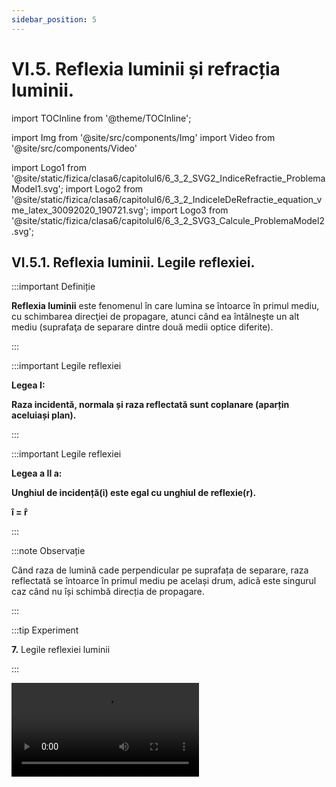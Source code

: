 ```yaml
---
sidebar_position: 5
---
```


# VI.5. Reflexia luminii și refracția luminii.


import TOCInline from '@theme/TOCInline';

<TOCInline toc={toc} />



import Img from '@site/src/components/Img'
import Video from '@site/src/components/Video'

import Logo1 from '@site/static/fizica/clasa6/capitolul6/6_3_2_SVG2_IndiceRefractie_ProblemaModel1.svg';
import Logo2 from '@site/static/fizica/clasa6/capitolul6/6_3_2_IndiceleDeRefractie_equation_vme_latex_30092020_190721.svg';
import Logo3 from '@site/static/fizica/clasa6/capitolul6/6_3_2_SVG3_Calcule_ProblemaModel2.svg';




## VI.5.1. Reflexia luminii. Legile reflexiei.


:::important Definiție

**Reflexia luminii** este fenomenul în care lumina se întoarce în primul mediu, cu schimbarea direcţiei de propagare, atunci când ea întâlneşte un alt mediu (suprafaţa de separare dintre două medii optice diferite).

:::


:::important Legile reflexiei

**Legea I:** 

**Raza incidentă, normala și raza reflectată sunt coplanare (aparțin aceluiași plan).**



:::


:::important Legile reflexiei

**Legea a II a:**
 
**Unghiul de incidență(i) este egal cu unghiul de reflexie(r).**

**î = ȓ**



:::


:::note Observație

Când raza de lumină cade perpendicular pe suprafața de separare, raza reflectată se întoarce în primul mediu pe același drum, adică este singurul caz când nu își schimbă direcția de propagare.


:::




:::tip Experiment

**7.** Legile reflexiei luminii

:::


<Video src="https://www.youtube.com/embed/Y9EPdoeG9_I" />


**Materiale necesare:** oglindă plană, raportor, laser.



:::warning Atenție!

Nu îndrepta lumina laserului spre ochi!

:::


**Modul de lucru:** 

- Aşază oglinda pe verticală.

- La baza oglinzii poziţionează pe orizontală (pe podea) raportorul, având punctul 0 la mijlocul oglinzii.

- Trimite fasciculul laser sub un anumit unghi pe oglindă, în punctul zero (laserul se aşază şi el tot pe podea, înclinându-i puţin vârful pentru a vizualiza raza reflectată).

- Aşază rigla pe direcţia razei reflectate de oglindă şi citeşte unghiul de reflexie.





:::note Observație

Unghiul sub care se trimite spre oglindă fasciculul iniţial (unghi de incidență) este egal cu unghiul sub care se întoarce lumina (unghi de reflexie), faţă de normală.


:::


**Concluzia experimentului:** 

Lumina se reflectă cu acelaşi unghi (unghi de reflexie) cu care raza iniţială a ajuns la oglindă (unghi de incidenţă). Pe o suprafaţă şlefuită (cum este oglinda), lumina _se reflectă în mod ordonat_, respectând această lege.



:::caution Aplicarea legilor reflexiei

Pentru a desena raza care suferă fenomenul de reflexie (raza reflectată) trebuie să parcurgem următoarele etape:

- Desenăm suprafața de separare dintre cele două medii diferite pe orizontală și notăm mediile. Primul mediu (I) se consideră mediul unde se află sursa de lumină.

- Cu o linie punctată se desenează perpendiculara pe această suprafață de separare, numită normala la suprafața de separare și notată cu NI (I este punctul de incidență).

- Se măsoară cu raportorul unghiul dintre normală și raza incidentă (raza provenită de la sursa S, notată cu SI). Acest unghi se numește unghi de incidență, notat cu i.

- Se măsoară un unghi egal cu unghiul de incidență în partea cealaltă a normalei, se conturează raza reflectată (RI) și se notează unghiul de reflexie, r.

Notații (legenda) pentru desenul de la reflexia luminii:

SI = raza incidentă

RI = raza reflectată

NI = normala la suprafața de separare

i = unghi de incidență

r = unghi de reflexie

<Img className="img-responsive4" src="fizica/clasa6/capitolul6/6_5_1_ReprezentareGraficaReflexie_vers4.jpg" width="1000" height="595" />

:::

<br></br>
<br></br>





## VI.5.2. Oglinzile – aplicații ale reflexiei luminii



:::important 

**Oglinzile** sunt corpuri netede și lucioase, în care lumina se reflectă.

:::


:::note Observație

Imaginea obiectului (im ob) se formează în oglindă prin fenomenul de reflexie, respectând legile acesteia.

Dacă oglinda nu este netedă (nu este bine șlefuită) are loc o reflexie difuză a luminii (reflexie dezordonată) și nu se formează imaginea obiectului.

Oglinzile se obțin prin depunerea unui strat subțire de metal (argint sau aluminiu) pe o suprafață de sticlă (obișnuită sau de cristal).


<Video src="https://www.youtube.com/embed/FdNkgp3I4Lk" />


:::


:::warning Atenție!

Acest experiment se efectuează numai de către profesori!


:::




:::important Clasificarea oglinzilor

1)	**Oglinzile plane** au suprafața plană (dreaptă) și sunt cele pe care le avem cu toții acasă și în care ne uităm zilnic. 

Iată simbolul ei (partea din spate care nu reflectă lumina se hașurează)


<Img className="img-responsive4" src="fizica/clasa6/capitolul6/6_5_2_Poza1_DesenOglindaPlana_vers2.jpg" width="1000" height="320" />




:::


:::caution Aplicații ale oglinzilor plane

În oglinda plană îţi vezi “dublura” (imaginea) care te priveşte din spatele oglinzii, imitându-ţi mişcările și sunt cele pe care le avem cu toții acasă și în care ne uităm zilnic.

<Img src="fizica/clasa6/capitolul6/6_5_2_Poza2_ImagineInOglindaACartiiDeFizica.jpg" width="1280" height="980" />


:::



:::important Clasificarea oglinzilor

2) **Oglinzi sferice** care la rândul lor sunt de două feluri:

- **a) Oglinzile concave** reflectă cu partea interioară, scobită a suprafeței sferice ( adică au partea lucioasă pe partea interioară a sferei). **Ele transformă un fascicul de lumină paralel într-unul convergent.**

<Img className="img-responsive4" src="fizica/clasa6/capitolul6/6_5_2_Poza3_DesenOglindaConcava_vers2.jpg" width="1000" height="340" />


:::





:::caution Aplicații ale oglinzilor concave

- în cosmetică (la machiat, la pensat);
 
<Img src="fizica/clasa6/capitolul6/6_5_2_Poza4_Exemplul1OglindaConcava.jpg" width="1280" height="792" />
 
- la construcţia reflectoarelor (lanterne);
 
<Img src="fizica/clasa6/capitolul6/6_5_2_Poza5_Exemplul2OglindaConcava.jpg" width="1280" height="780" />
 
- la construcţia reflectoarelor (faruri);

<Img src="fizica/clasa6/capitolul6/6_5_2_Poza6_Exemplul3OglindaConcava.jpg" width="1280" height="1010" />



- oglinzi stomatologice.

<Img src="fizica/clasa6/capitolul6/6_5_2_Poza7bis_Exemplul4OglindaConcava.jpg" width="1280" height="625" />


::: 





:::important Clasificarea oglinzilor

- **b) Oglinzile convexe** reflectă cu partea exterioară, bombată a suprafeței sferice ( adică au partea lucioasă pe partea exterioară a sferei). **Ele transformă un fascicul de lumină paralel într-unul divergent.**

<Img className="img-responsive4" src="fizica/clasa6/capitolul6/6_5_2_Poza7_DesenOglindaConvexa_vers2.jpg" width="1000" height="326" />


:::



:::caution Aplicații ale oglinzilor convexe

Ele sunt folosite ca oglinzi retrovizoare deoarece dau o vedere amplă a zonei din spatele lor.  


<Img src="fizica/clasa6/capitolul6/6_5_2_Poza8_Exemplul1OglindaConvexa.jpg" width="1280" height="774" />
 
 
 

::: 



<Video src="https://www.youtube.com/embed/_-ZCu8-UUpg" />



<br></br>


:::warning Atenție!

Nu îndrepta lumina laserului spre ochi!

:::







:::caution Aplicație a fenomenului de reflexie 



<Video src="https://www.youtube.com/embed/v917Ov0GGD0" />



**Formarea imaginii unui obiect într-o oglindă plană:**

- Se desenează oglinda plană pe verticală.

- Se trasează prin mijlocul oglinzii axa optică principală, perpendiculară pe oglindă (pe orizontală).

- Se desenează obiectul AB sub forma unui segment cu săgeată, în fața oglinzii.

- Se duce prima rază din vârful obiectului (B) perpendiculară pe oglindă și se prelungește punctată în spatele oglinzii (fiind perpendiculară pe suprafața oglinzii nu își schimbă direcția de propagare când se reflectă).

- Se duce a doua rază din vârful obiectului (B) oblică pe oglindă se trasează raza reflectată a acesteia, respectând legile reflexiei ( unghiul i = unghiul r )

- Se prelungește punctată în spatele oglinzii raza reflectată, până se întâlnește cu prelungirea primei raze. Punctul de intersecție al lor se notează cu B', care reprezintă vârful imaginii obiectului în oglindă.

- Din punctul B' se duce perpendiculară pe axa optică principală, iar piciorul perpendicularei se notează cu A' și reprezintă baza imaginii obiectului în oglindă. Se pune vârful săgeții în B'.


Caracterizarea imaginii (A'B') obiectului în oglinda plană: 

- Im. A'B' este la fel de mare ca ob. AB.

- Im. A'B' este dreaptă. 

- Imaginea este virtuală, deoarece se formează la intersecția razelor reflectate (ea nu poate fi prinsă pe ecran sau film foto).

- Ob. AB și im. A'B' sunt simetrice față de oglindă (imaginea se formează în spatele oglinzii, la aceeaşi distanţă faţă de oglindă ca şi obiectul ).

<Img className="img-responsive4" src="fizica/clasa6/capitolul6/6_5_2_Poza8bis_FormareaImaginiiIntroOglindaPlana_vers3.jpg" width="1000" height="450" />

:::



<br></br>



:::tip Experiment

**8.** Cum construim un periscop

:::


<Video src="https://www.youtube.com/embed/Kv8knWyExjs" />


**Materiale necesare:** 2 oglinzi plane, carton, echer dreptunghic isoscel, cuțit, foarfece, scotch

:::warning Atenție

Atenție la manipularea cuțitului, foarfecelor și a celor două oglinzi de sticlă !

:::



**Modul de lucru:** 

- Decupează dintr-un carton un dreptunghi.

- Marchează cu ajutorul echerului pozițiile celor două oglinzi, astfel încât să aibă o înclinare de 45° față de marginile de jos, respectiv de sus a cartonului.

- Decupează cu ajutorul cuțitului și cu foarfecei locul unde vei plasa oglinzile, respectiv două dreptunghiuri (prin cel de jos vei privi, iar prin cel de sus intră lumina).

- Aşază oglinzile în lăcașele decupate și prinde cu scotch periscopul.

- Privește prin fereastra de jos a periscopului. 

- Ce observi ?





:::note Observație

Privind prin fanta de jos, văd obiectele aflate la nivelul fantei de sus.


:::


**Concluzia experimentului:** 

Periscopul este un instrument optic alcătuit din lentile, oglinzi, și/sau prisme cu ajutorul căruia se pot efectua observații între două niveluri diferite ca înălțime (tranșee, dintr-un submarin etc). 

În domeniul naval, periscopul este folosit de submarine pentru a da posibilitatea acestora să supravegheze situația de la suprafața apei fără a fi văzute. 


<br></br>




## VI.5.3. Refracția luminii.


:::important Definiție

**Refracția luminii** este fenomenul în care lumina își schimbă direcția de propagare atunci când traversează suprafața de separație dintre două medii transparente diferite.


:::

<Video src="https://www.youtube.com/embed/mmp8R9GipPM" />


<br></br>



:::warning Atenție!

Nu îndrepta lumina laserului spre ochi!

:::




:::note Observație

Când raza de lumină cade perpendicular pe suprafața de separare, raza refractată trece în al II-lea mediu pe același drum, adică este singurul caz când nu își schimbă direcția de propagare.

:::

:::caution Aplicații

Pentru a desena raza care suferă fenomenul de refracție (raza refractată) trebuie să parcurgem aceleași etape ca la reflexie, numai că prelungim normala și în al II-lea mediu și apoi prelungim tot punctat și raza incidentă în al II-lea mediu, ca în desenele de mai jos.



**Pentru a vedea cum trece lumina în cel de-al II-lea mediu, adică cum se refractă, avem două cazuri:**



**Cazul I: Când n<sub>1</sub> < n<sub>2</sub> **

Adică indicele de refracție al primului mediu este mai mic decât indicele de refracție al mediului II (exemplu : aer-apă, apă-sticlă, aer-sticlă, aer-diamant, apă-diamant etc.), **raza refractată se apropie de normală și unghiul de refracție(r') este mai mic decât unghiul de incidență(i).**


<Img className="img-responsive4" src="fizica/clasa6/capitolul6/6_5_3_Poza1_Refractia_IndiceleN1MaiMicDecatN2_vers5.jpg" width="1000" height="779" />


<br></br>
<br></br>



**Cazul II: Când n<sub>1</sub> > n<sub>2</sub> **

Adică indicele de refracție al primului mediu este mai mare decât indicele de refracție al mediului II (exemplu: apă-aer, sticlă-apă, sticlă-aer, diamant-aer, diamant-apă etc.), **raza refractată se depărtează de normală și unghiul de refracție(r') este mai mare decât unghiul de incidență(i).**

<Img className="img-responsive4" src="fizica/clasa6/capitolul6/6_5_3_Poza2_Refractia_IndiceleN1MaiMareDecatN2_vers4.jpg" width="1000" height="779" />




:::





:::caution Aplicații

Lentilele (lupa , ochelarii) sunt aplicații ale fenomenului de refracție.

<Img src="fizica/clasa6/capitolul6/6_2_Poza8_Ochelari.jpg" width="1280" height="827" />


<Img src="fizica/clasa6/capitolul6/6_5_3_Poza3_Lupa.jpg" width="1280" height="1078" />



:::





<br></br>



:::tip Experiment

**9.** Refracția luminii 

:::


<Video src="https://www.youtube.com/embed/5JTsGbZjFZA" />



**Materiale necesare:** semicilindru din plexiglas ( sticlă), disc Hartl, laser.



:::warning Atenție!

Nu îndrepta lumina laserului spre ochi!

:::


**Modul de lucru:** 

- Așază piesa semicilindrică pe discul Hartl astfel încât centrul ei să fie în centrul discului.

- Urmărește mersul razei incidente și a celei de refracție, pentru diferite unghiuri de incidență. Măsoară de fiecare dată unghiul de refracție.

- Schimbă poziția piesei semicilindrice astfel încât raza incidentă să treacă din plexiglas în aer. 

- Măsoară unghiurile de incidență și de refracție. 

- Ce observi ?




<br></br>


<Video src="https://www.youtube.com/embed/pTe0xXtVlZE" />






:::note Observație

Când indicele de refracție a primului mediu este mai mic decât a celui de-al doilea mediu (aer-plexiglas), unghiul de incidență este mai mic decât unghiul de refracție.

Când indicele de refracție a primului mediu este mai mare decât a celui de-al doilea mediu (plexiglas-aer), unghiul de incidență este mai mare decât unghiul de refracție.


:::






:::important

**Consecințele refracției luminii** au loc datorită schimbării direcţiei razei refractate faţă de direcţia razei incidente, modificând imaginea obiectelor aflate în apă:

- Un corp aflat în apă pare rupt la suprafața apei, ca și cum partea din apă a corpului nu este în continuarea celei din aer.


<Img src="fizica/clasa6/capitolul6/6_5_3_Poza4_CreionInPahar.jpg" width="1280" height="715" />


- Un corp aflat în apă este perceput de ochiul nostru mai la suprafaţă decât este el în realitate. Astfel apele limpezi sunt mult mai adânci decât par.

<Img src="fizica/clasa6/capitolul6/6_5_3_Poza5_MonedaInPahar.jpg" width="1280" height="713" />


- Obiectele aflate în apă par mai mari decât în realitate, apa comportându-se ca o lupă. O picătură de apă pusă pe o literă („u”) măreşte imaginea acesteia.


<Img src="fizica/clasa6/capitolul6/6_5_3_Poza6_MonedaInPaharMarita.jpg" width="1280" height="715" />


- Licărirea stelelor


<Video src="https://www.youtube.com/embed/xmS_w8x_M20" />
 

Înainte de a ajunge la ochiul nostru, lumina care pornește de la o stea îndepărtată, străbate atmosfera, care nu este niciodată complet liniștită. Datorită refracției diferite a luminii, care trece prin straturi de aer mai rece sau mai cald, nouă ni se pare ca strălucirea stelelor și culoarea lor se schimbă mereu, adică stelele clipesc. Dar privite din spațiul cosmic, ele nu clipesc, având o lumină continuă.


:::


:::warning Atenție
Acest experiment se efectuează numai în prezența unui adult!

Când lucrezi cu surse de foc ai grijă să ai părul strâns și să nu porți haine cu mâneci largi!

:::








<Video src="https://www.youtube.com/embed/Nrm1Ya18z0w" />


<br></br>





## VI.5.4. Reflexia totală. 


:::tip Experiment

**10.** Reflexia totală a luminii  

:::

<Video src="https://www.youtube.com/embed/wIivGY0s1KQ" />


**Materiale necesare:** semicilindru din plexiglas (sticlă), disc Hartl, laser.


:::warning Atenție!

Nu îndrepta lumina laserului spre ochi!

:::



**Modul de lucru:** 

- Așază piesa semicilindrică pe discul Hartl astfel încât centrul ei să fie în centrul discului și raza incidentă să treacă din plexiglas în aer.

- Urmărește mersul razei incidente și a celei de reflexie și refracție, pentru diferite unghiuri de incidență.
 


:::note Observație

Când indicele de refracție a primului mediu este mai mare decât a celui de-al doilea mediu (plexiglas-aer) și unghiul de incidență este mai mare decât unghiul limită, lumina se reflectă total.

:::





:::important Definiție

**Reflexia totală** este fenomenul în care are loc numai fenomenul de reflexie, fără formarea razei refractate (unghiul de refracție este de 90°).


:::


:::important

Pentru a avea loc fenomenul de reflexie totală trebuie îndeplinite două condiții:

1) Indicele de refracție al primului mediu să fie mai mare decât al celui de-al doilea mediu, adică n<sub>1</sub> > n<sub>2</sub> .

2) Unghiul de incidență să fie mai mare decât unghiul limită (notat cu l), unghi specific fiecărei perechi de medii care îndeplinește condiția n<sub>1</sub> > n<sub>2</sub> 



:::


<Video src="https://www.youtube.com/embed/XkFrN_bFJu8" />

<br></br>

<Video src="https://www.youtube.com/embed/BemYDN5jV78" />

<br></br>


:::warning Atenție!

Nu îndrepta lumina laserului spre ochi!

:::




<br></br>




<Video src="https://www.youtube.com/embed/bCYjWxxikFw" />

<br></br>

<Video src="https://www.youtube.com/embed/_kxRrgK6HEU" />


<br></br>

:::warning Atenție!

Nu îndrepta lumina laserului spre ochi!

:::



<br></br>
<br></br>


## VI.5.5. Lentile

### VI.5.5.1. Lentile. Tipuri de lentile.

:::important Definiție

**Lentilele** sunt corpuri transparente și care au o suprafață sferică.


:::



:::important

**Clasificarea lentilelor:**

1)	**Lentile convergente (convexe)** sunt lentilele care transformă un fascicul de lumină paralel într-un fascicul convergent. Ele refractă lumina prin focarul pozitiv și de aceea se mai numesc și **lentile pozitive**. Ele măresc scrisul. Sunt mai groase la mijloc și mai subțiri la capete.

<br></br>

<Video src="https://www.youtube.com/embed/fjaYuEB20mM" />

<br></br>


:::


:::warning Atenție!

Nu îndrepta lumina laserului spre ochi!

:::


<br></br>



<Img className="img-responsive4" src="fizica/clasa6/capitolul6/6_5_5_1_Poza1_SchemaLentileConvergente_vers2.jpg" width="1000" height="712" />



:::important

2)	**Lentile divergente (concave)** sunt lentilele care transformă un fascicul de lumină paralel într-un fascicul divergent. Ele refractă lumina prin focarul negativ și de aceea se mai numesc și **lentile negative**. Ele micșorează scrisul. Sunt mai groase la capete și mai subțiri la mijloc.

<br></br>



:::





<Video src="https://www.youtube.com/embed/OXSM1GaxkG4" />

<br></br>

:::warning Atenție!

Nu îndrepta lumina laserului spre ochi!

:::





<Img className="img-responsive4" src="fizica/clasa6/capitolul6/6_5_5_1_Poza2_SchemaLentileDivergente_vers2.jpg" width="1000" height="753" />

 




<br></br>


:::tip Experiment

**11.** Formarea imaginilor în lentila convergentă

:::

<Video src="https://www.youtube.com/embed/BBbKgjZ4qYU" />


**Materiale necesare:** lentilă convergentă (lupă), lumânare, chibrit.


:::warning Atenție
Acest experiment se efectuează numai în prezența unui adult!

Când lucrezi cu surse de foc ai grijă să ai părul strâns și să nu porți haine cu mâneci largi!

:::





**Modul de lucru:** 

- Așază lumânarea aprinsă la o distanță de 40-60 cm față de un perete.

- Mută, încetul cu încetul, lupa dinspre lumânare spre perete, astfel încât vârful lumânării, mijlocul lentilei să fie pe aceeaşi dreaptă.

- Când lupa este aproape de flacăra lumânării, se formează o imagine virtuală, mai mare decât flacăra și dreaptă pe care o poți vedea prin lupă.

- Depărtează lupa de flacără până când pe perete se formează imaginea clară a lumânării mai mare, reală și răsturnată.

- Depărtează și mai mult lupa de flacără până când pe perete se formează o imaginea clară a lumânării mai mică, reală și răsturnată.

 


:::note Observație

În lentila convergentă se formează trei tipuri de imagini ale obiectelor.

:::




<br></br>


:::tip Experiment

**12.** Formarea imaginilor în lentila divergentă

:::

<Video src="https://www.youtube.com/embed/1y6ZFrwBB5Y" />


**Materiale necesare:** lentilă divergentă (ochelari pentru miopie cu dioptrii negative), lumânare, chibrit.


:::warning Atenție
Acest experiment se efectuează numai în prezența unui adult!

Când lucrezi cu surse de foc ai grijă să ai părul strâns și să nu porți haine cu mâneci largi!

:::




**Modul de lucru:** 

- Așază lumânarea aprinsă la o distanță de 40-60 cm față de un perete.

- Mută, încetul cu încetul, lentila divergentă dinspre lumânare spre perete, astfel încât vârful lumânării, mijlocul lentilei să fie pe aceeaşi dreaptă.

- Când lentila este aproape de flacăra lumânării, se formează o imagine virtuală, mai mică decât flacăra și dreaptă pe care o poți vedea prin lentilă.

- Depărtează lentila de flacără și vei vedea, tot privind prin lentilă, imaginea clară a lumânării mai mică, virtuală și dreaptă.

- Depărtează și mai mult lentila de flacără și vei vedea aceeași imagine din ce în ce mai mică decât flacăra, dar cu aceleași caracteristici.
 
 


:::note Observație

În lentila divergentă se formează un singur tip de imagine ale obiectelor, indiferent de distanța dintre obiect și lentilă. Această imagine este mai mică decât obiectul, virtuală și dreaptă.

:::



<br></br>

<br></br>


